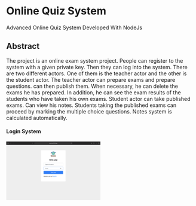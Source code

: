 # Online Quiz System
Advanced Online Quiz System Developed With NodeJs

## Abstract
<p>
The project is an online exam system project. People can register to the system with a given private key. Then they can log into the system. There are two different actors. One of them is the teacher actor and the other is the student actor. The teacher actor can prepare exams and prepare questions. can then publish them. When necessary, he can delete the exams he has prepared. In addition, he can see the exam results of the students who have taken his own exams. Student actor can take published exams. Can view his notes. Students taking the published exams can proceed by marking the multiple choice questions. Notes system is calculated automatically.</p>


#### Login System
<img src="https://github.com/BurhanCabiroglu/Online-Quiz-System/blob/main/images/login.png" alt="login" width=50%>
